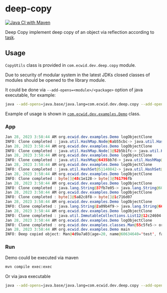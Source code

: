 # deep-copy

[![Java CI with Maven](https://github.com/unrealwork/deep-copy/actions/workflows/maven.yml/badge.svg)](https://github.com/unrealwork/deep-copy/actions/workflows/maven.yml)

Deep Copy implement deep copy of an object via reflection according to [task](https://github.com/Ecwid/new-job/blob/master/Deep-clone.md).
## Usage

`CopyUtils` class is provided in `com.ecwid.dev.deep.copy` module.

Due to security of modular system in the latest JDKs closed classes of modules should be opened to the library module.

It could be done via `--add-opens=<module>/<package>` option of java executable, for example:

```bash
java --add-opens=java.base/java.lang=com.ecwid.dev.deep.copy --add-opens=java.base/java.util=com.ecwid.dev.deep.copy -p target/classes -m com.ecwid.dev.deep.copy/com.ecwid.dev.examples.Demo
```

Example of usage is shown in [`com.ecwid.dev.examples.Demo`](https://github.com/unrealwork/deep-copy/blob/master/src/main/java/com/ecwid/dev/examples/Demo.java) class.


### App

```java
Jan 28, 2023 3:58:44 AM org.ecwid.dev.examples.Demo logObjectClone
INFO: Clone completed : java.util.HashMap.Node@6ab55cbc-> java.util.HashMap.Node@2d4c8c11
Jan 28, 2023 3:58:44 AM org.ecwid.dev.examples.Demo logObjectClone
INFO: Clone completed : java.util.HashMap.Node[]@52b5b1fc-> java.util.HashMap.Node[]@2a36f2ee
Jan 28, 2023 3:58:44 AM org.ecwid.dev.examples.Demo logObjectClone
INFO: Clone completed : java.util.HashMap@6435bb7d-> java.util.HashMap@528712e1
Jan 28, 2023 3:58:44 AM org.ecwid.dev.examples.Demo logObjectClone
INFO: Clone completed : java.util.HashSet@51140842-> java.util.HashSet@557dc8eb
Jan 28, 2023 3:58:44 AM org.ecwid.dev.examples.Demo logObjectClone
INFO: Clone completed : byte[]@48c1e128-> byte[]@761796fb
Jan 28, 2023 3:58:44 AM org.ecwid.dev.examples.Demo logObjectClone
INFO: Clone completed : java.lang.String@37fb7e05-> java.lang.String@60634640
Jan 28, 2023 3:58:44 AM org.ecwid.dev.examples.Demo logObjectClone
INFO: Clone completed : byte[]@5a82c8f8-> byte[]@1c716d07
Jan 28, 2023 3:58:44 AM org.ecwid.dev.examples.Demo logObjectClone
INFO: Clone completed : java.lang.String@2a09b4f9-> java.lang.String@66da698f
Jan 28, 2023 3:58:44 AM org.ecwid.dev.examples.Demo logObjectClone
INFO: Clone completed : java.util.ImmutableCollections.List12@12c24604-> java.util.ImmutableCollections.List12@113b7d1
Jan 28, 2023 3:58:44 AM org.ecwid.dev.examples.Demo logObjectClone
INFO: Clone completed : org.ecwid.dev.examples.classes.Man@55c5fe5-> org.ecwid.dev.examples.classes.Man@4d9a7a03
Jan 28, 2023 3:58:44 AM org.ecwid.dev.examples.Demo main
INFO: Deep copied object: Man@4d9a7a03{age=20, name@60634640='test', favoriteBooks@113b7d1=[Lord of the Rings]}
```

### Run
Demo could be executed via maven

```bash
mvn compile exec:exec
```

Or via java executable

```bash
java --add-opens=java.base/java.lang=com.ecwid.dev.deep.copy --add-opens=java.base/java.util=com.ecwid.dev.deep.copy -p target/classes -m com.ecwid.dev.deep.copy/com.ecwid.dev.examples.Demo
```



